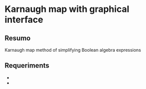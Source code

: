 # Karnaugh map with graphical interface

## Resumo

Karnaugh map method of simplifying Boolean algebra expressions

## Requeriments

* <Opengl>

* <Glut>
